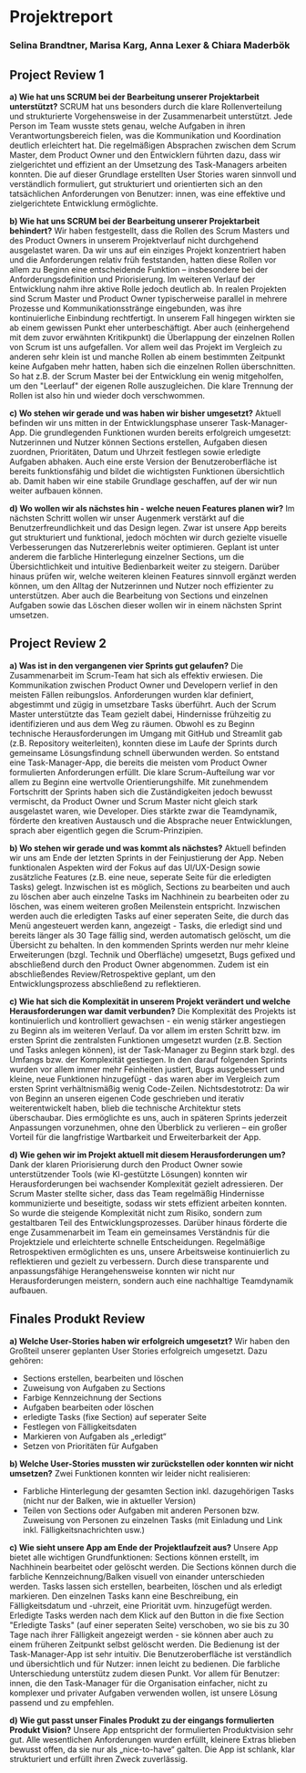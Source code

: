 # Projektreport
### Selina Brandtner, Marisa Karg, Anna Lexer & Chiara Maderbök

## Project Review 1

**a) Wie hat uns SCRUM bei der Bearbeitung unserer Projektarbeit unterstützt?**
SCRUM hat uns besonders durch die klare Rollenverteilung und strukturierte Vorgehensweise in der Zusammenarbeit unterstützt. Jede Person im Team wusste stets genau, welche Aufgaben in ihren Verantwortungsbereich fielen, was die Kommunikation und Koordination deutlich erleichtert hat. Die regelmäßigen Absprachen zwischen dem Scrum Master, dem Product Owner und den Entwicklern führten dazu, dass wir zielgerichtet und effizient an der Umsetzung des Task-Managers arbeiten konnten. Die auf dieser Grundlage erstellten User Stories waren sinnvoll und verständlich formuliert, gut strukturiert und orientierten sich an den tatsächlichen Anforderungen von Benutzer: innen, was eine effektive und zielgerichtete Entwicklung ermöglichte.


**b) Wie hat uns SCRUM bei der Bearbeitung unserer Projektarbeit behindert?**
Wir haben festgestellt, dass die Rollen des Scrum Masters und des Product Owners in unserem Projektverlauf nicht durchgehend ausgelastet waren. Da wir uns auf ein einziges Projekt konzentriert haben und die Anforderungen relativ früh feststanden, hatten diese Rollen vor allem zu Beginn eine entscheidende Funktion – insbesondere bei der Anforderungsdefinition und Priorisierung. Im weiteren Verlauf der Entwicklung nahm ihre aktive Rolle jedoch deutlich ab. In realen Projekten sind Scrum Master und Product Owner typischerweise parallel in mehrere Prozesse und Kommunikationsstränge eingebunden, was ihre kontinuierliche Einbindung rechtfertigt. In unserem Fall hingegen wirkten sie ab einem gewissen Punkt eher unterbeschäftigt. Aber auch (einhergehend mit dem zuvor erwähnten Kritikpunkt) die Überlappung der einzelnen Rollen von Scrum ist uns aufgefallen. Vor allem weil das Projekt im Vergleich zu anderen sehr klein ist und manche Rollen ab einem bestimmten Zeitpunkt keine Aufgaben mehr hatten, haben sich die einzelnen Rollen überschnitten. So hat z.B. der Scrum Master bei der Entwicklung ein wenig mitgeholfen, um den "Leerlauf" der eigenen Rolle auszugleichen. Die klare Trennung der Rollen ist also hin und wieder doch verschwommen.


**c) Wo stehen wir gerade und was haben wir bisher umgesetzt?**
Aktuell befinden wir uns mitten in der Entwicklungsphase unserer Task-Manager-App. Die grundlegenden Funktionen wurden bereits erfolgreich umgesetzt: Nutzerinnen und Nutzer können Sections erstellen, Aufgaben diesen zuordnen, Prioritäten, Datum und Uhrzeit festlegen sowie erledigte Aufgaben abhaken. Auch eine erste Version der Benutzeroberfläche ist bereits funktionsfähig und bildet die wichtigsten Funktionen übersichtlich ab. Damit haben wir eine stabile Grundlage geschaffen, auf der wir nun weiter aufbauen können.


**d) Wo wollen wir als nächstes hin - welche neuen Features planen wir?**
Im nächsten Schritt wollen wir unser Augenmerk verstärkt auf die Benutzerfreundlichkeit und das Design legen. Zwar ist unsere App bereits gut strukturiert und funktional, jedoch möchten wir durch gezielte visuelle Verbesserungen das Nutzererlebnis weiter optimieren. Geplant ist unter anderem die farbliche Hinterlegung einzelner Sections, um die Übersichtlichkeit und intuitive Bedienbarkeit weiter zu steigern. Darüber hinaus prüfen wir, welche weiteren kleinen Features sinnvoll ergänzt werden können, um den Alltag der Nutzerinnen und Nutzer noch effizienter zu unterstützen. Aber auch die Bearbeitung von Sections und einzelnen Aufgaben sowie das Löschen dieser wollen wir in einem nächsten Sprint umsetzen.





## Project Review 2

**a) Was ist in den vergangenen vier Sprints gut gelaufen?**
Die Zusammenarbeit im Scrum-Team hat sich als effektiv erwiesen. Die Kommunikation zwischen Product Owner und Developern verlief in den meisten Fällen reibungslos. Anforderungen wurden klar definiert, abgestimmt und zügig in umsetzbare Tasks überführt. Auch der Scrum Master unterstützte das Team gezielt dabei, Hindernisse frühzeitig zu identifizieren und aus dem Weg zu räumen. Obwohl es zu Beginn technische Herausforderungen im Umgang mit GitHub und Streamlit gab (z.B. Repository weiterleiten), konnten diese im Laufe der Sprints durch gemeinsame Lösungsfindung schnell überwunden werden. So entstand eine Task-Manager-App, die bereits die meisten vom Product Owner formulierten Anforderungen erfüllt. Die klare Scrum-Aufteilung war vor allem zu Beginn eine wertvolle Orientierungshilfe. Mit zunehmendem Fortschritt der Sprints haben sich die Zuständigkeiten jedoch bewusst vermischt, da Product Owner und Scrum Master nicht gleich stark ausgelastet waren, wie Developer. Dies stärkte zwar die Teamdynamik, förderte den kreativen Austausch und die Absprache neuer Entwicklungen, sprach aber eigentlich gegen die Scrum-Prinzipien. 


**b) Wo stehen wir gerade und was kommt als nächstes?**
Aktuell befinden wir uns am Ende der letzten Sprints in der Feinjustierung der App. Neben funktionalen Aspekten wird der Fokus auf das UI/UX-Design sowie zusätzliche Features (z.B. eine neue, seperate Seite für die erledigten Tasks) gelegt. Inzwischen ist es möglich, Sections zu bearbeiten und auch zu löschen aber auch einzelne Tasks im Nachhinein zu bearbeiten oder zu löschen, was einem weiteren großen Meilenstein entspricht. Inzwischen werden auch die erledigten Tasks auf einer seperaten Seite, die durch das Menü angesteuert werden kann, angezeigt - Tasks, die erledigt sind und bereits länger als 30 Tage fällig sind, werden automatisch gelöscht, um die Übersicht zu behalten. In den kommenden Sprints werden nur mehr kleine Erweiterungen (bzgl. Technik und Oberfläche) umgesetzt, Bugs gefixed und abschließend durch den Product Owner abgenommen. Zudem ist ein abschließendes Review/Retrospektive geplant, um den Entwicklungsprozess abschließend zu reflektieren.


**c) Wie hat sich die Komplexität in unserem Projekt verändert und welche Herausforderungen war damit verbunden?**
Die Komplexität des Projekts ist kontinuierlich und kontrolliert gewachsen - ein wenig stärker angestiegen zu Beginn als im weiteren Verlauf. Da vor allem im ersten Schritt bzw. im ersten Sprint die zentralsten Funktionen umgesetzt wurden (z.B. Section und Tasks anlegen können), ist der Task-Manager zu Beginn stark bzgl. des Umfangs bzw. der Komplexität gestiegen. In den darauf folgenden Sprints wurden vor allem immer mehr Feinheiten justiert, Bugs ausgebessert und kleine, neue Funktionen hinzugefügt - das waren aber im Vergleich zum ersten Sprint verhältnismäßig wenig Code-Zeilen. Nichtsdestotrotz: Da wir von Beginn an unseren eigenen Code geschrieben und iterativ weiterentwickelt haben, blieb die technische Architektur stets überschaubar. Dies ermöglichte es uns, auch in späteren Sprints jederzeit Anpassungen vorzunehmen, ohne den Überblick zu verlieren – ein großer Vorteil für die langfristige Wartbarkeit und Erweiterbarkeit der App.


**d) Wie gehen wir im Projekt aktuell mit diesem Herausforderungen um?**
Dank der klaren Priorisierung durch den Product Owner sowie unterstützender Tools (wie KI-gestützte Lösungen) konnten wir Herausforderungen bei wachsender Komplexität gezielt adressieren. Der Scrum Master stellte sicher, dass das Team regelmäßig Hindernisse kommunizierte und beseitigte, sodass wir stets effizient arbeiten konnten. So wurde die steigende Komplexität nicht zum Risiko, sondern zum gestaltbaren Teil des Entwicklungsprozesses. Darüber hinaus förderte die enge Zusammenarbeit im Team ein gemeinsames Verständnis für die Projektziele und erleichterte schnelle Entscheidungen. Regelmäßige Retrospektiven ermöglichten es uns, unsere Arbeitsweise kontinuierlich zu reflektieren und gezielt zu verbessern. Durch diese transparente und anpassungsfähige Herangehensweise konnten wir nicht nur Herausforderungen meistern, sondern auch eine nachhaltige Teamdynamik aufbauen.





## Finales Produkt Review

**a) Welche User-Stories haben wir erfolgreich umgesetzt?**
Wir haben den Großteil unserer geplanten User Stories erfolgreich umgesetzt. Dazu gehören:
- Sections erstellen, bearbeiten und löschen
- Zuweisung von Aufgaben zu Sections
- Farbige Kennzeichnung der Sections
- Aufgaben bearbeiten oder löschen
- erledigte Tasks (fixe Section) auf seperater Seite
- Festlegen von Fälligkeitsdaten
- Markieren von Aufgaben als „erledigt“
- Setzen von Prioritäten für Aufgaben


**b) Welche User-Stories mussten wir zurückstellen oder konnten wir nicht umsetzen?**
Zwei Funktionen konnten wir leider nicht realisieren:
- Farbliche Hinterlegung der gesamten Section inkl. dazugehörigen Tasks (nicht nur der Balken, wie in aktueller Version)
- Teilen von Sections oder Aufgaben mit anderen Personen bzw. Zuweisung von Personen zu einzelnen Tasks (mit Einladung und Link inkl. Fälligkeitsnachrichten usw.)


**c) Wie sieht unsere App am Ende der Projektlaufzeit aus?**
Unsere App bietet alle wichtigen Grundfunktionen: Sections können erstellt, im Nachhinein bearbeitet oder gelöscht werden. Die Sections können durch die farbliche Kennzeichnung/Balken visuell von einander unterschieden werden. Tasks lassen sich erstellen, bearbeiten, löschen und als erledigt markieren. Den einzelnen Tasks kann eine Beschreibung, ein Fälligkeitsdatum und -uhrzeit, eine Priorität uvm. hinzugefügt werden. Erledigte Tasks werden nach dem Klick auf den Button in die fixe Section "Erledigte Tasks" (auf einer seperaten Seite) verschoben, wo sie bis zu 30 Tage nach ihrer Fälligkeit angezeigt werden - sie können aber auch zu einem früheren Zeitpunkt selbst gelöscht werden. Die Bedienung ist der Task-Manager-App ist sehr intuitiv. Die Benutzeroberfläche ist verständlich und übersichtlich und für Nutzer: innen leicht zu bedienen. Die farbliche Unterschiedung unterstütz zudem diesen Punkt. Vor allem für Benutzer: innen, die den Task-Manager für die Organisation einfacher, nicht zu komplexer und privater Aufgaben verwenden wollen, ist unsere Lösung passend und zu empfehlen.


**d) Wie gut passt unser Finales Produkt zu der eingangs formulierten Produkt Vision?**
Unsere App entspricht der formulierten Produktvision sehr gut. Alle wesentlichen Anforderungen wurden erfüllt, kleinere Extras blieben bewusst offen, da sie nur als „nice-to-have“ galten. Die App ist schlank, klar strukturiert und erfüllt ihren Zweck zuverlässig.

